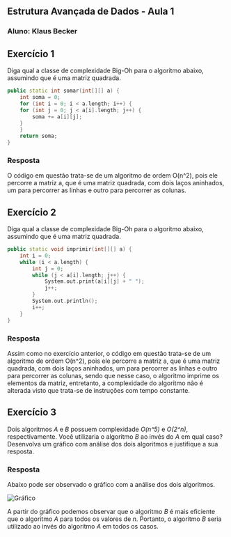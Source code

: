 ## Estrutura Avançada de Dados - Aula 1  
### Aluno: Klaus Becker  

## Exercício 1  

Diga qual a classe de complexidade Big-Oh para o algoritmo abaixo, assumindo 
que é uma matriz quadrada.

```c++
public static int somar(int[][] a) {
    int soma = 0;
    for (int i = 0; i < a.length; i++) {
    for (int j = 0; j < a[i].length; j++) {
        soma += a[i][j];
    }
    }
    return soma;
}
```
### Resposta

O código em questão trata-se de um algoritmo de ordem O(n^2), pois ele percorre a matriz a, que é uma matriz quadrada, com dois laços aninhados, um para percorrer as linhas e outro para percorrer as colunas. 

## Exercício 2

Diga qual a classe de complexidade Big-Oh para o algoritmo abaixo, assumindo 
que é uma matriz quadrada.

```c++
public static void imprimir(int[][] a) {
	int i = 0;
	while (i < a.length) {
		int j = 0;
		while (j < a[i].length; j++) {
			System.out.print(a[i][j] + " ");
			j++;
		}
		System.out.println();
		i++;
	}
}
```
### Resposta

Assim como no exercício anterior, o código em questão trata-se de um algoritmo de ordem O(n^2), pois ele percorre a matriz a, que é uma matriz quadrada, com dois laços aninhados, um para percorrer as linhas e outro para percorrer as colunas, sendo que nesse caso, o algoritmo imprime os elementos da matriz, entretanto, a complexidade do algoritmo não é alterada visto que trata-se de instruções com tempo constante.

## Exercício 3

Dois algoritmos *A* e *B* possuem complexidade *O(n^5)* e *O(2^n)*, respectivamente. 
Você utilizaria o algoritmo *B* ao invés do *A* em qual caso? Desenvolva um gráfico com análise dos dois algoritmos e justifique a sua resposta.

### Resposta

Abaixo pode ser observado o gráfico com a análise dos dois algoritmos. 

![Gráfico](../complexidades.png)

A partir do gráfico podemos observar que o algoritmo *B* é mais eficiente que o algoritmo *A* para todos os valores de *n*. Portanto, o algoritmo *B* seria utilizado ao invés do algoritmo *A* em todos os casos.
